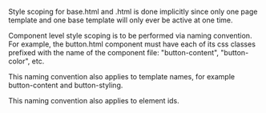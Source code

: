 Style scoping for base.html and <page-name>.html is done implicitly since only one page template and one base template will only ever be active at one time.

Component level style scoping is to be performed via naming convention. For example, the button.html component must have each of its css classes prefixed with the name of the component file: "button-content", "button-color", etc.

This naming convention also applies to template names, for example button-content and button-styling.

This naming convention also applies to element ids.

